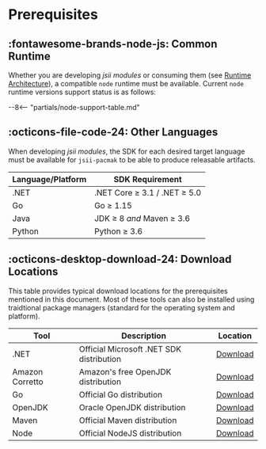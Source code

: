 # Prerequisites

## :fontawesome-brands-node-js: Common Runtime

Whether you are developing _jsii modules_ or consuming them (see [Runtime Architecture]), a compatible `node` runtime
must be available. Current `node` runtime versions support status is as follows:

--8<-- "partials/node-support-table.md"

[runtime architecture]: ../home/runtime-architecture.md

## :octicons-file-code-24: Other Languages

When developing _jsii modules_, the SDK for each desired target language must be available for `jsii-pacmak` to be able
to produce releasable artifacts.

| Language/Platform | SDK Requirement              |
| ----------------- | ---------------------------- |
| .NET              | .NET Core ≥ 3.1 / .NET ≥ 5.0 |
| Go                | Go ≥ 1.15                    |
| Java              | JDK ≥ 8 *and* Maven ≥ 3.6    |
| Python            | Python ≥ 3.6                 |


## :octicons-desktop-download-24: Download Locations

This table provides typical download locations for the prerequisites mentioned in this document. Most of these tools can
also be installed using traidtional package managers (standard for the operating system and platform).

| Tool            | Description                              | Location                |
| --------------- | ---------------------------------------- | ------------------------|
| .NET            | Official Microsoft .NET SDK distribution | [Download][dl-dotnet]   |
| Amazon Corretto | Amazon's free OpenJDK distribution       | [Download][dl-corretto] |
| Go              | Official Go distribution                 | [Download][dl-go]       |
| OpenJDK         | Oracle OpenJDK distribution              | [Download][dl-openjdk]  |
| Maven           | Official Maven distribution              | [Download][dl-mvn]      |
| Node            | Official NodeJS distribution             | [Download][dl-node]     |

[dl-dotnet]: https://dotnet.microsoft.com/download
[dl-go]: https://golang.org/dl/
[dl-openjdk]: https://openjdk.java.net/install/index.html
[dl-corretto]: https://aws.amazon.com/fr/corretto/
[dl-mvn]: https://maven.apache.org/download.cgi
[dl-python]: https://www.python.org/downloads/
[dl-node]: https://nodejs.org/en/download/

